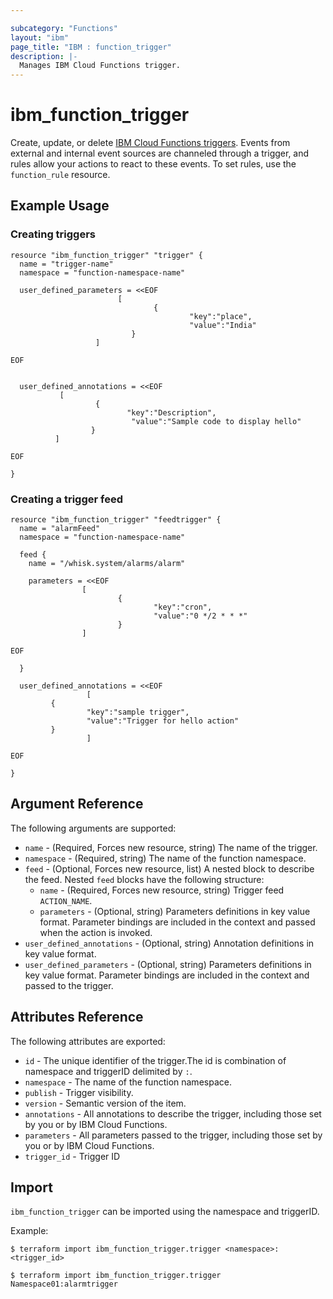 ```yaml
---

subcategory: "Functions"
layout: "ibm"
page_title: "IBM : function_trigger"
description: |-
  Manages IBM Cloud Functions trigger.
---
```


# ibm\_function_trigger

Create, update, or delete [IBM Cloud Functions triggers](https://cloud.ibm.com/docs/openwhisk/openwhisk_triggers_rules.html#openwhisk_triggers). Events from external and internal event sources are channeled through a trigger, and rules allow your actions to react to these events. To set rules, use the `function_rule` resource.

## Example Usage

### Creating triggers

```hcl
resource "ibm_function_trigger" "trigger" {
  name = "trigger-name"
  namespace = "function-namespace-name"

  user_defined_parameters = <<EOF
                        [
                                {
                                        "key":"place",
                                        "value":"India"
                           }
                   ]

EOF


  user_defined_annotations = <<EOF
           [
                   {
                          "key":"Description",
                           "value":"Sample code to display hello"
                  }
          ]

EOF

}

```

### Creating a trigger feed
```hcl
resource "ibm_function_trigger" "feedtrigger" {
  name = "alarmFeed"
  namespace = "function-namespace-name"

  feed {
    name = "/whisk.system/alarms/alarm"

    parameters = <<EOF
                [
                        {
                                "key":"cron",
                                "value":"0 */2 * * *"
                        }
                ]

EOF

  }

  user_defined_annotations = <<EOF
                 [
         {
                 "key":"sample trigger",
                 "value":"Trigger for hello action"
         }
                 ]

EOF

}

```


## Argument Reference

The following arguments are supported:

* `name` - (Required, Forces new resource, string) The name of the trigger.
* `namespace` - (Required, string) The name of the function namespace.
* `feed` - (Optional, Forces new resource, list) A nested block to describe the feed. Nested `feed` blocks have the following structure:
    * `name` - (Required, Forces new resource, string) Trigger feed `ACTION_NAME`.
    * `parameters` - (Optional, string) Parameters definitions in key value format. Parameter bindings are included in the context and passed when the action is invoked.
* `user_defined_annotations` - (Optional, string) Annotation definitions in key value format.
* `user_defined_parameters` - (Optional, string) Parameters definitions in key value format. Parameter bindings are included in the context and passed to the trigger.

## Attributes Reference

The following attributes are exported:

* `id` - The unique identifier of the trigger.The id is combination of namespace and triggerID delimited by `:`.
* `namespace` - The name of the function namespace.
* `publish` - Trigger visibility.
* `version` - Semantic version of the item.
* `annotations` - All annotations to describe the trigger, including those set by you or by IBM Cloud Functions.
* `parameters` - All parameters passed to the trigger, including those set by you or by IBM Cloud Functions.
* `trigger_id` - Trigger ID

## Import

`ibm_function_trigger` can be imported using the namespace and triggerID.

Example:

```
$ terraform import ibm_function_trigger.trigger <namespace>:<trigger_id>

$ terraform import ibm_function_trigger.trigger Namespace01:alarmtrigger

```
